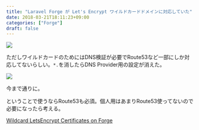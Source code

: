 ```yaml
---
title: "Laravel Forge が Let's Encrypt ワイルドカードドメインに対応していた"
date: 2018-03-21T18:11:23+09:00
categories: ["Forge"]
draft: false
---
```


<img src="/img/forge-letsencrypt-wildcard/forge-letsencrypt-wildcard1.png">

ただしワイルドカードのためにはDNS検証が必要でRoute53など一部にしか対応してないらしい。`*.`を消したらDNS Provider用の設定が消えた。

<img src="/img/forge-letsencrypt-wildcard/forge-letsencrypt-wildcard2.png">

今まで通りに。

ということで使うならRoute53も必須。個人用はあまりRoute53使ってないので必要になったら考える。

[Wildcard LetsEncrypt Certificates on Forge](https://medium.com/@taylorotwell/wildcard-letsencrypt-certificates-on-forge-d3bdec43692a)
